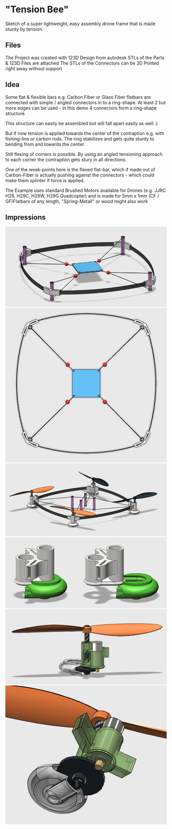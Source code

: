 # "Tension Bee"
Sketch of a super lightweight, easy assembly drone frame that is made sturdy by tension.

## Files
The Project was created with 123D Design from autodesk
STLs of the Parts & 123D Files are attached
The STLs of the Connectors can be 3D Printed right away without support

## Idea
Some flat & flexible bars e.g. Carbon Fiber or Glass Fiber flatbars are connected with simple / angled connectors in to a ring-shape. At least 2 but more edges can be used - in this demo 4 connectors form a ring-shape structure.

This structure can easily be assembled but will fall apart easily as well :)

But if now tension is applied towards the center of the contraption e.g. with fishing-line or carbon rods.
The ring stabilizes and gets quite sturdy to bending from and towards the center.

Still flexing of corners is possible. By using an angled tensioning approach to each corner the contraption gets stury in all directions.

One of the weak-points here is the flexed flat-bar, which if made out of Carbon-Fiber is actually pushing against the connectors - which could make them splinter if force is applied.

The Example uses standard Brushed Motors available for Drones (e.g. JJRC H29, H29C, H29W, H29G Quadcopter)
and is made for 5mm x 1mm (CF / GF)Flatbars of any length, "Spring-Metall" or wood might also work

## Impressions
![Tension Bee Side](/documentation/tension_b_scheme_side.png)
![Tension Bee Top](/documentation/tension_b_scheme_top.png)
![Motor Holder Scheme](/documentation/tension_b_scheme_motor_holder.png)
![Motor Holder](/documentation/tension_b_motor_holder.png)
![Motor Assembly Side](/documentation/tension_b_motor_assembly_side.png)
![Motor Assembly Bottom](/documentation/tension_b_motor_assembly_bottom.png)
